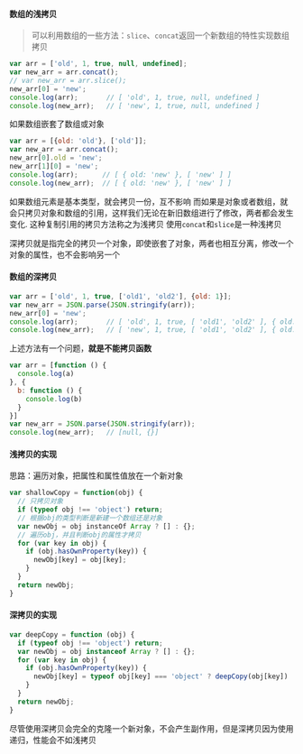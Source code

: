 #### 数组的浅拷贝

> 可以利用数组的一些方法：`slice`、`concat`返回一个新数组的特性实现数组拷贝

```js
var arr = ['old', 1, true, null, undefined];
var new_arr = arr.concat();
// var new_arr = arr.slice();
new_arr[0] = 'new';
console.log(arr);       // [ 'old', 1, true, null, undefined ]
console.log(new_arr);   // [ 'new', 1, true, null, undefined ]
```

如果数组嵌套了数组或对象

```js
var arr = [{old: 'old'}, ['old']];
var new_arr = arr.concat();
new_arr[0].old = 'new';
new_arr[1][0] = 'new';
console.log(arr);      // [ { old: 'new' }, [ 'new' ] ]
console.log(new_arr);  // [ { old: 'new' }, [ 'new' ] ]
```

如果数组元素是基本类型，就会拷贝一份，互不影响
而如果是对象或者数组，就会只拷贝对象和数组的引用，这样我们无论在新旧数组进行了修改，两者都会发生变化.
这种复制引用的拷贝方法称之为浅拷贝
使用`concat`和`slice`是一种浅拷贝

深拷贝就是指完全的拷贝一个对象，即使嵌套了对象，两者也相互分离，修改一个对象的属性，也不会影响另一个

#### 数组的深拷贝

```js
var arr = ['old', 1, true, ['old1', 'old2'], {old: 1}];
var new_arr = JSON.parse(JSON.stringify(arr));
new_arr[0] = 'new';
console.log(arr);       // [ 'old', 1, true, [ 'old1', 'old2' ], { old: 1 } ]
console.log(new_arr);   // [ 'new', 1, true, [ 'old1', 'old2' ], { old: 1 } ]
```

上述方法有一个问题，**就是不能拷贝函数**

```js
var arr = [function () {
  console.log(a)
}, {
  b: function () {
    console.log(b)
  }
}]
var new_arr = JSON.parse(JSON.stringify(arr));
console.log(new_arr);   // [null, {}]
```

#### 浅拷贝的实现

思路：遍历对象，把属性和属性值放在一个新对象

```js
var shallowCopy = function(obj) {
  // 只拷贝对象
  if (typeof obj !== 'object') return;
  // 根据obj的类型判断是新建一个数组还是对象
  var newObj = obj instanceOf Array ? [] : {};
  // 遍历obj，并且判断obj的属性才拷贝
  for (var key in obj) {
    if (obj.hasOwnProperty(key)) {
      newObj[key] = obj[key];
    }
  }
  return newObj;
}
```

#### 深拷贝的实现

```js
var deepCopy = function (obj) {
  if (typeof obj !== 'object') return;
  var newObj = obj instanceof Array ? [] : {};
  for (var key in obj) {
    if (obj.hasOwnProperty(key)) {
      newObj[key] = typeof obj[key] === 'object' ? deepCopy(obj[key]) : obj[key];
    }
  }
  return newObj;
}
```

尽管使用深拷贝会完全的克隆一个新对象，不会产生副作用，但是深拷贝因为使用递归，性能会不如浅拷贝